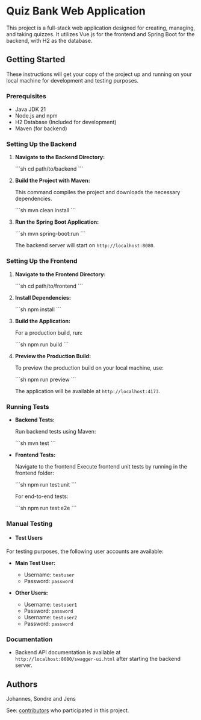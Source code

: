 
# Quiz Bank Web Application

This project is a full-stack web application designed for creating, managing, and taking quizzes. It utilizes Vue.js for the frontend and Spring Boot for the backend, with H2 as the database.

## Getting Started

These instructions will get your copy of the project up and running on your local machine for development and testing purposes.

### Prerequisites

- Java JDK 21
- Node.js and npm
- H2 Database (Included for development)
- Maven (for backend)

### Setting Up the Backend

1. **Navigate to the Backend Directory:**

   \`\`\`sh
   cd path/to/backend
   \`\`\`

2. **Build the Project with Maven:**

   This command compiles the project and downloads the necessary dependencies.

   \`\`\`sh
   mvn clean install
   \`\`\`

3. **Run the Spring Boot Application:**

   \`\`\`sh
   mvn spring-boot:run
   \`\`\`

   The backend server will start on `http://localhost:8080`.

### Setting Up the Frontend

1. **Navigate to the Frontend Directory:**

   \`\`\`sh
   cd path/to/frontend
   \`\`\`

2. **Install Dependencies:**

   \`\`\`sh
   npm install
   \`\`\`

3. **Build the Application:**

   For a production build, run:

   \`\`\`sh
   npm run build
   \`\`\`

4. **Preview the Production Build:**

   To preview the production build on your local machine, use:

   \`\`\`sh
   npm run preview
   \`\`\`

   The application will be available at `http://localhost:4173`.

### Running Tests

- **Backend Tests:**

  Run backend tests using Maven:

  \`\`\`sh
  mvn test
  \`\`\`

- **Frontend Tests:**

  Navigate to the frontend Execute frontend unit tests by running in the frontend folder:

  \`\`\`sh
  npm run test:unit
  \`\`\`

  For end-to-end tests:

  \`\`\`sh
  npm run test:e2e
  \`\`\`

### Manual Testing

  - #### Test Users
For testing purposes, the following user accounts are available:

- **Main Test User:**
  - Username: `testuser`
  - Password: `password`

- **Other Users:**
  - Username: `testuser1`
  - Password: `password`
  - Username: `testuser2`
  - Password: `password`

### Documentation

- Backend API documentation is available at `http://localhost:8080/swagger-ui.html` after starting the backend server.




## Authors

Johannes, Sondre and Jens

See: [contributors](https://github.com/your/project/contributors) who participated in this project.
